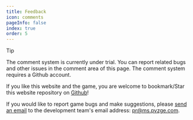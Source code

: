 ```yaml
---
title: Feedback
icon: comments
pageInfo: false
index: true
order: 5
---
```


> [!tip]
> The comment system is currently under trial. You can report related bugs and other issues in the comment area of ​​this page. The comment system requires a Github account.
>
> If you like this website and the game, you are welcome to bookmark/Star this website repository on [Github](https://github.com/Gzh0821/pvzg_site)!

If you would like to report game bugs and make suggestions, please [send an email](mailto:pr@ms.pvzge.com) to the development team's email address: pr@ms.pvzge.com.